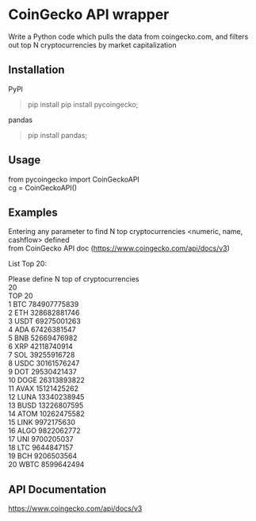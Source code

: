 #  CoinGecko API wrapper
Write a Python code which pulls the data from coingecko.com, and
filters out top N cryptocurrencies by market capitalization
## Installation
PyPl
> pip install pip install pycoingecko;

pandas
> pip install pandas;
## Usage
from pycoingecko import CoinGeckoAPI  
cg = CoinGeckoAPI()
## Examples
Entering any parameter to find N top cryptocurrencies <numeric, name, cashflow> defined  
from CoinGecko API doc (https://www.coingecko.com/api/docs/v3)  

List Top 20:  

Please define N top of cryptocurrencies  
20  
TOP 20  
1 BTC 784907775839    
2 ETH 328682881746  
3 USDT 69275001263  
4 ADA 67426381547  
5 BNB 52669476982  
6 XRP 42118740914  
7 SOL 39255916728  
8 USDC 30161576247  
9 DOT 29530421437  
10 DOGE 26313893822  
11 AVAX 15121425262  
12 LUNA 13340238945  
13 BUSD 13226807595  
14 ATOM 10262475582  
15 LINK 9972175630  
16 ALGO 9822062772  
17 UNI 9700205037  
18 LTC 9644847157  
19 BCH 9206503564  
20 WBTC 8599642494   
## API Documentation
https://www.coingecko.com/api/docs/v3


